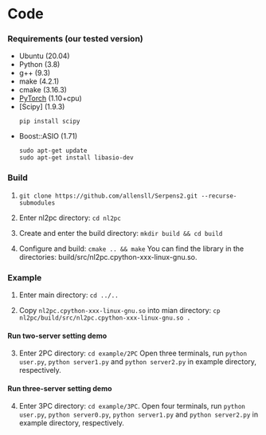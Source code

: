 # Code

### Requirements (our tested version)

* Ubuntu (20.04)
* Python (3.8)
* g++ (9.3)
* make (4.2.1)
* cmake (3.16.3)
* [PyTorch](https://pytorch.org/get-started/locally/) (1.10+cpu)
* [Scipy] (1.9.3)
    ```
    pip install scipy
    ```
* Boost::ASIO (1.71)
    ```
    sudo apt-get update
    sudo apt-get install libasio-dev
    ```
### Build

1. `git clone https://github.com/allensll/Serpens2.git --recurse-submodules`

2. Enter nl2pc directory: `cd nl2pc`

3. Create and enter the build directory: `mkdir build && cd build`

4. Configure and build: `cmake .. && make`
   You can find the library in the directories: build/src/nl2pc.cpython-xxx-linux-gnu.so.

### Example

1. Enter main directory: `cd ../..`

2. Copy `nl2pc.cpython-xxx-linux-gnu.so` into mian directory:
    `cp nl2pc/build/src/nl2pc.cpython-xxx-linux-gnu.so .`

#### Run two-server setting demo

3. Enter 2PC directory: `cd example/2PC`
    Open three terminals, run `python user.py`, `python server1.py` and `python server2.py` in example directory, respectively.

#### Run three-server setting demo

4. Enter 3PC directory: `cd example/3PC`.
    Open four terminals, run `python user.py`, `python server0.py`, `python server1.py` and `python server2.py` in example directory, respectively.


